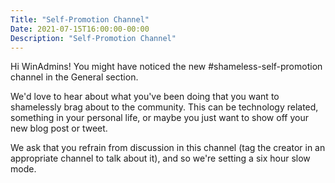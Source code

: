 ```yaml
---
Title: "Self-Promotion Channel"
Date: 2021-07-15T16:00:00-00:00
Description: "Self-Promotion Channel"
---
```


Hi WinAdmins!  You might have noticed the new #shameless-self-promotion channel in the General section. 

We'd love to hear about what you've been doing that you want to shamelessly brag about to the community. This can be technology related, something in your personal life, or maybe you just want to show off your new blog post or tweet.

We ask that you refrain from discussion in this channel (tag the creator in an appropriate channel to talk about it), and so we're setting a six hour slow mode.
